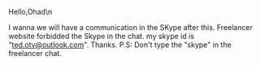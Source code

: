 Hello,Ohad\n

I wanna we will have a communication in the SKype after this.
Freelancer website forbidded the Skype in the chat.
my skype id is "ted.otv@outlook.com".
Thanks.
P.S: Don't type the "skype" in the freelancer chat.
